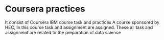 # Coursera practices
It consist of Coursera IBM course task and practices
A course sponsored by HEC, In this course task and assignment are assigned. These all task and assignment are related to the preparation of data science
